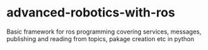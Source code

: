 # advanced-robotics-with-ros
Basic framework for ros programming covering services, messages, publishing and reading from topics, pakage creation etc in python
